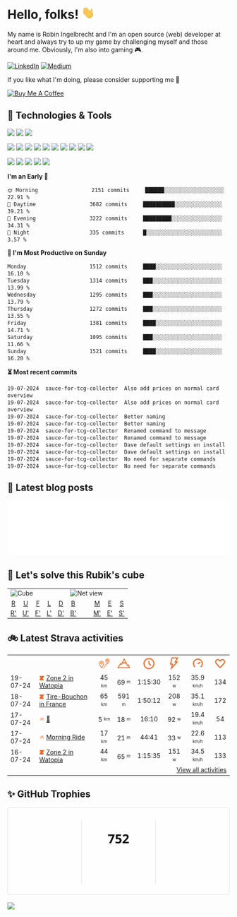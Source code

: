# Hello, folks! <img src="https://raw.githubusercontent.com/robiningelbrecht/robiningelbrecht/master/wave.gif" width="30">
 
My name is Robin Ingelbrecht and I'm an open source (web) developer at heart and always try to up my game by challenging myself and those around me.
Obviously, I'm also into gaming 🎮.

[![LinkedIn](https://img.shields.io/badge/LinkedIn-0D61B8?style=flat&logo=linkedin&logoColor=white&color=0D61B8)](https://linkedin.com/in/robin-ingelbrecht) 
[![Medium](https://img.shields.io/badge/Medium-2bbc8a?style=flat&logo=medium&logoColor=white&color=2bbc8a)](https://ingelbrechtrobin.medium.com/) 

If you like what I'm doing, please consider supporting me 🙏

<a href="https://www.buymeacoffee.com/ingelbrecht" target="_blank"><img src="https://cdn.buymeacoffee.com/buttons/v2/default-yellow.png" alt="Buy Me A Coffee" style="height: 40px !important;" ></a>

## :wrench: Technologies & Tools
![](https://img.shields.io/badge/OS-Linux-informational?style=flat&logo=linux&logoColor=white&color=2bbc8a)
![](https://img.shields.io/badge/OS-Macos-informational?style=flat&logo=macos&logoColor=white&color=2bbc8a)
![](https://img.shields.io/badge/Editor-phpstorm-informational?style=flat&logo=phpstorm&logoColor=white&color=2bbc8a)

![](https://img.shields.io/badge/Code-Php-informational?style=flat&logo=php&logoColor=white&color=2bbc8a)
![](https://img.shields.io/badge/Framework-Symfony-informational?style=flat&logo=symfony&logoColor=white&color=2bbc8a)
![](https://img.shields.io/badge/Framework-Drupal-informational?style=flat&logo=drupal&logoColor=white&color=2bbc8a)
![](https://img.shields.io/badge/Framework-Laravel-informational?style=flat&logo=laravel&logoColor=white&color=2bbc8a)
![](https://img.shields.io/badge/Code-Python-informational?style=flat&logo=python&logoColor=white&color=2bbc8a)
![](https://img.shields.io/badge/Code-JavaScript-informational?style=flat&logo=javascript&logoColor=white&color=2bbc8a)
![](https://img.shields.io/badge/Code-css3-informational?style=flat&logo=css3&logoColor=white&color=2bbc8a)
![](https://img.shields.io/badge/Code-html5-informational?style=flat&logo=html5&logoColor=white&color=2bbc8a)
![](https://img.shields.io/badge/Code-chart.js-informational?style=flat&logo=chartdotjs&logoColor=white&color=2bbc8a)
![](https://img.shields.io/badge/Shell-Bash-informational?style=flat&logo=gnu-bash&logoColor=white&color=2bbc8a)

![](https://img.shields.io/badge/Tools-MySQL-informational?style=flat&logo=mysql&logoColor=white&color=2bbc8a)
![](https://img.shields.io/badge/Tools-MariaDB-informational?style=flat&logo=mariadb&logoColor=white&color=2bbc8a)
![](https://img.shields.io/badge/Tools-RabbitMQ-informational?style=flat&logo=rabbitmq&logoColor=white&color=2bbc8a)
![](https://img.shields.io/badge/Devops-Docker-informational?style=flat&logo=docker&logoColor=white&color=2bbc8a)
![](https://img.shields.io/badge/GitHub-continuous%20integration-informational?style=flat&logo=github%20actions&logoColor=white&color=2bbc8a)

<!--START_SECTION:commits-per-day-time-->
**I&#039;m an Early 🐤**

```text
🌞 Morning                 2151 commits     ██████░░░░░░░░░░░░░░░░░░░   22.91 %
🌆 Daytime                 3682 commits     ██████████░░░░░░░░░░░░░░░   39.21 %
🌃 Evening                 3222 commits     █████████░░░░░░░░░░░░░░░░   34.31 %
🌙 Night                   335 commits      █░░░░░░░░░░░░░░░░░░░░░░░░   3.57 %
```
<!--END_SECTION:commits-per-day-time-->

<!--START_SECTION:commits-per-weekday-->
**📅 I&#039;m Most Productive on Sunday**

```text
Monday                    1512 commits     ████░░░░░░░░░░░░░░░░░░░░░   16.10 %
Tuesday                   1314 commits     ███░░░░░░░░░░░░░░░░░░░░░░   13.99 %
Wednesday                 1295 commits     ███░░░░░░░░░░░░░░░░░░░░░░   13.79 %
Thursday                  1272 commits     ███░░░░░░░░░░░░░░░░░░░░░░   13.55 %
Friday                    1381 commits     ████░░░░░░░░░░░░░░░░░░░░░   14.71 %
Saturday                  1095 commits     ███░░░░░░░░░░░░░░░░░░░░░░   11.66 %
Sunday                    1521 commits     ████░░░░░░░░░░░░░░░░░░░░░   16.20 %
```
<!--END_SECTION:commits-per-weekday-->

<!--START_SECTION:most-recent-commits-->
**⏳ Most recent commits**
                                        
```text
19-07-2024  sauce-for-tcg-collector  Also add prices on normal card overview
19-07-2024  sauce-for-tcg-collector  Also add prices on normal card overview
19-07-2024  sauce-for-tcg-collector  Better naming
19-07-2024  sauce-for-tcg-collector  Better naming
19-07-2024  sauce-for-tcg-collector  Renamed command to message
19-07-2024  sauce-for-tcg-collector  Renamed command to message
19-07-2024  sauce-for-tcg-collector  Dave default settings on install
19-07-2024  sauce-for-tcg-collector  Dave default settings on install
19-07-2024  sauce-for-tcg-collector  No need for separate commands
19-07-2024  sauce-for-tcg-collector  No need for separate commands
```
<!--END_SECTION:most-recent-commits-->

## :pencil: Latest blog posts

<a target="_blank" href="https://ingelbrechtrobin.medium.com/"><img src="assets/medium-blog-posts.svg" /></a>

## :jigsaw: Let's solve this Rubik's cube

<table>
  <tr>
    <td colspan="5">
      <img src="https://puzzle-generator.robiningelbrecht.be/github-game/cube" alt="Cube" />
    </td>
    <td colspan="5">
      <img src="https://puzzle-generator.robiningelbrecht.be/github-game/cube?view=net" alt="Net view" />
    </td>
  </tr>
  <tr>
    <td align="center">
      <a href="https://puzzle-generator.robiningelbrecht.be/github-game/turn/R">R</a>
    </td>
    <td align="center">
      <a href="https://puzzle-generator.robiningelbrecht.be/github-game/turn/U">U</a>
    </td>
    <td align="center">
      <a href="https://puzzle-generator.robiningelbrecht.be/github-game/turn/F">F</a>
    </td>
    <td align="center">
      <a href="https://puzzle-generator.robiningelbrecht.be/github-game/turn/L">L</a>
    </td>
    <td align="center">
      <a href="https://puzzle-generator.robiningelbrecht.be/github-game/turn/D">D</a>
    </td>
    <td align="center">
      <a href="https://puzzle-generator.robiningelbrecht.be/github-game/turn/B">B</a>
    </td>
    <td>
       &nbsp; &nbsp;
    </td>
    <td align="center">
      <a href="https://puzzle-generator.robiningelbrecht.be/github-game/turn/M">M</a>
    </td>
    <td align="center">
      <a href="https://puzzle-generator.robiningelbrecht.be/github-game/turn/E">E</a>
    </td>
    <td align="center">
      <a href="https://puzzle-generator.robiningelbrecht.be/github-game/turn/S">S</a>
    </td>
  </tr>
  <tr>
    <td align="center">
      <a href="https://puzzle-generator.robiningelbrecht.be/github-game/turn/R&#039;">R&#039;</a>
    </td>
    <td align="center">
      <a href="https://puzzle-generator.robiningelbrecht.be/github-game/turn/U&#039;">U&#039;</a>
    </td>
    <td align="center">
      <a href="https://puzzle-generator.robiningelbrecht.be/github-game/turn/F&#039;">F&#039;</a>
    </td>
    <td align="center">
      <a href="https://puzzle-generator.robiningelbrecht.be/github-game/turn/L&#039;">L&#039;</a>
    </td>
    <td align="center">
      <a href="https://puzzle-generator.robiningelbrecht.be/github-game/turn/D&#039;">D&#039;</a>
    </td>
    <td align="center">
      <a href="https://puzzle-generator.robiningelbrecht.be/github-game/turn/B&#039;">B&#039;</a>
    </td>
     <td>
      &nbsp; &nbsp;
    </td>
    <td align="center">
      <a href="https://puzzle-generator.robiningelbrecht.be/github-game/turn/M&#039;">M&#039;</a>
    </td>
    <td align="center">
      <a href="https://puzzle-generator.robiningelbrecht.be/github-game/turn/E&#039;">E&#039;</a>
    </td>
    <td align="center">
      <a href="https://puzzle-generator.robiningelbrecht.be/github-game/turn/S&#039;">S&#039;</a>
    </td>
  </tr>
</table>

## :bike: Latest Strava activities

<!--START_SECTION:strava-activities-->
<table>
    <tr>
        <th></th>
        <th></th>
        <th align="center"><img src="https://raw.githubusercontent.com/robiningelbrecht/strava-activities/master/public/distance.svg" width="30" alt="distance" title="distance"/></th>
        <th align="center"><img src="https://raw.githubusercontent.com/robiningelbrecht/strava-activities/master/public/elevation.svg" width="30" alt="elevation" title="elevation"/></th>
        <th align="center"><img src="https://raw.githubusercontent.com/robiningelbrecht/strava-activities/master/public/time.svg" width="30" alt="time" title="time"/></th>
        <th align="center"><img src="https://raw.githubusercontent.com/robiningelbrecht/strava-activities/master/public/average-watt.svg" width="30" alt="average watts" title="average watts"/></th>
        <th align="center"><img src="https://raw.githubusercontent.com/robiningelbrecht/strava-activities/master/public/average-speed.svg" width="30" alt="average speed" title="average speed"/></th>
        <th align="center"><img src="https://raw.githubusercontent.com/robiningelbrecht/strava-activities/master/public/heart-rate.svg" width="30" alt="average heart rate" title="average heart rate"/></th>
    </tr>
            <tr>
            <td>19-07-24</td>
            <td>
                                <img src="https://raw.githubusercontent.com/robiningelbrecht/strava-activities/master/public/activity-virtual-ride-zwift.svg" width="12" alt="Zone 2 in Watopia" title="Zone 2 in Watopia"/>
<a href="https://www.strava.com/activities/11928346665" title="Kcal: 656 | Gear: None ">Zone 2 in Watopia</a>
            </td>
            <td align="center">45 <sup><sub>km</sub></sup></td>
            <td align="center">69 <sup><sub>m</sub></sup></td>
            <td align="center">1:15:30</td>
            <td align="center">152 <sup><sub>w</sub></sup></td>
            <td align="center">35.9 <sup><sub>km/h</sub></sup></td>
            <td align="center">134</td>
        </tr>
            <tr>
            <td>18-07-24</td>
            <td>
                                <img src="https://raw.githubusercontent.com/robiningelbrecht/strava-activities/master/public/activity-virtual-ride-zwift.svg" width="12" alt="Tire-Bouchon in France" title="Tire-Bouchon in France"/>
<a href="https://www.strava.com/activities/11920219587" title="Kcal: 1316 | Gear: None ">Tire-Bouchon in France</a>
            </td>
            <td align="center">65 <sup><sub>km</sub></sup></td>
            <td align="center">591 <sup><sub>m</sub></sup></td>
            <td align="center">1:50:12</td>
            <td align="center">208 <sup><sub>w</sub></sup></td>
            <td align="center">35.1 <sup><sub>km/h</sub></sup></td>
            <td align="center">172</td>
        </tr>
            <tr>
            <td>17-07-24</td>
            <td>
                <img src="https://raw.githubusercontent.com/robiningelbrecht/strava-activities/master/public/activity-ride.svg" width="12" alt="💼" title="💼"/>
<a href="https://www.strava.com/activities/11912168129" title="Kcal: 99 | Gear: None ">💼</a>
            </td>
            <td align="center">5 <sup><sub>km</sub></sup></td>
            <td align="center">18 <sup><sub>m</sub></sup></td>
            <td align="center">16:10</td>
            <td align="center">92 <sup><sub>w</sub></sup></td>
            <td align="center">19.4 <sup><sub>km/h</sub></sup></td>
            <td align="center">54</td>
        </tr>
            <tr>
            <td>17-07-24</td>
            <td>
                <img src="https://raw.githubusercontent.com/robiningelbrecht/strava-activities/master/public/activity-ride.svg" width="12" alt="Morning Ride" title="Morning Ride"/>
<a href="https://www.strava.com/activities/11912157875" title="Kcal: 317 | Gear: None ">Morning Ride</a>
            </td>
            <td align="center">17 <sup><sub>km</sub></sup></td>
            <td align="center">21 <sup><sub>m</sub></sup></td>
            <td align="center">44:41</td>
            <td align="center">33 <sup><sub>w</sub></sup></td>
            <td align="center">22.6 <sup><sub>km/h</sub></sup></td>
            <td align="center">113</td>
        </tr>
            <tr>
            <td>16-07-24</td>
            <td>
                                <img src="https://raw.githubusercontent.com/robiningelbrecht/strava-activities/master/public/activity-virtual-ride-zwift.svg" width="12" alt="Zone 2 in Watopia" title="Zone 2 in Watopia"/>
<a href="https://www.strava.com/activities/11903632889" title="Kcal: 653 | Gear: None ">Zone 2 in Watopia</a>
            </td>
            <td align="center">44 <sup><sub>km</sub></sup></td>
            <td align="center">65 <sup><sub>m</sub></sup></td>
            <td align="center">1:15:35</td>
            <td align="center">151 <sup><sub>w</sub></sup></td>
            <td align="center">34.5 <sup><sub>km/h</sub></sup></td>
            <td align="center">133</td>
        </tr>
                <tr>
            <td colspan="8" align="right"><a href="https://github.com/robiningelbrecht/strava-activities#activities">View all activities</a></td>
        </tr>
    </table>

<!--END_SECTION:strava-activities-->

 ## :sparkles: GitHub Trophies

<img src="assets/github-streak-stats.svg"  alt="Robin Ingelbrecht's streak stats"/>

![](https://github-profile-trophy.vercel.app/?username=robiningelbrecht&theme=chalk&no-frame=false&no-bg=true&margin-w=4)
